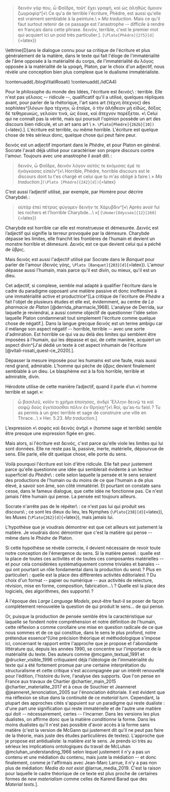 >δεινὸν γάρ που, ὦ Φαῖδρε, τοῦτ᾽ ἔχει γραφή, καὶ ὡς ἀληθῶς ὅμοιον ζωγραφίᾳ^[«\ Ce qu'a de terrible l'écriture, Phèdre, est aussi qu'elle est vraiment semblable à la peinture.\ » _Ma traduction_. Mais ce qu'il faut surtout retenir de ce passage est l'anastrophe -- difficile à rendre en français dans cette phrase. δεινὸν, terrible, c'est le premier mot qui acquiert ici un poid très particulier.]. (`\Plato[Phèdre]{275}[d]`{=latex})

\lettrine{D}ans le dialogue connu pour sa critique de l'écriture et plus généralement de la matière, dans le texte qui fait l'éloge de l'immatérialité de l'âme opposée à la matérialité du corps, de l'immatérialité du λόγος opposée à la matérialité de la γραφὴ, Platon, par le choix d'un adjectif, nous révèle une conception bien plus complexe que le dualisme immatérialiste.

!contenuadd(./blogVitaliRosati)
!contenuadd(./idCA4)

Pour le philosophe du monde des Idées, l'écriture est δεινός\ : terrible. Elle n'est pas γἑλοιος -- ridicule --, qualificatif qu'il a utilisé, quelques répliques avant, pour parler de la rhétorique, l'art sans art (τέχνη ἄτεχνος) des sophistes^[λόγων ἄρα τέχνην, ὦ ἑταῖρε, ὁ τὴν ἀλήθειαν μὴ εἰδώς, δόξας δὲ τεθηρευκώς, γελοίαν τινά, ὡς ἔοικε, καὶ ἄτεχνον παρέξεται. «\ Celui qui ne connaît pas la vérité, mais qui poursuit l'opinion possède un art des discours bien ridicule, et un art sans art \ ». `\Plato[Phèdre]{262b}[10])`{=latex}.]. L'écriture est terrible, ou même horrible. L'écriture est quelque chose de très sérieux donc, quelque chose qui peut faire peur.


δεινός est un adjectif important dans le _Phèdre_, et pour Platon en général. Socrate l'avait déjà utilisé pour caractériser son propre discours contre l'amour. Toujours avec une anastrophe il avait dit\ :

>δεινόν, ὦ Φαῖδρε, δεινὸν λόγον αὐτός τε ἐκόμισας ἐμέ τε ἠνάγκασας εἰπεῖν^[«\ Horrible, Phèdre, horrible discours est le discours dont tu t'es chargé et celui que tu m'as obligé à faire.\ » _Ma traduction_.]`(\Plato [Phèdre]{242}[d])`{=latex}

C’est aussi l’adjectif utilisé, par exemple, par Homère pour décrire Charybde\ :

>αὐτὰρ ἐπεὶ πέτρας φύγομεν δεινήν τε Χάρυβδιν^[«\ Après avoir fui les rochers et l'horrible Charybde...\ »] (`\Homer[Odyssée]{12}[260]`{=latex})


Charybde est horrible car elle est monstrueuse et démesurée. Δεινός est l’adjectif qui signifie la terreur provoquée par la démesure. Charybde dépasse les limites, elle franchit les frontières de l’humain et devient un monstre horrible et démesuré. Δεινός est ce que devient celui qui a péché de ὕβρις.

Mais δεινός est aussi l'adjectif utilisé par Socrate dans le _Banquet_ pour parler de l'amour (δεινὸς γόης, `\Plato [Banquet]{203}[d]`{=latex}). L'amour dépasse aussi l'humain, mais parce qu'il est divin, ou mieux, qu'il est un dieu.

Cet adjectif, si complexe, semble mal adapté à qualifier l'écriture dans le cadre du paradigme opposant une matière passive et donc inoffensive à une immatérialité active et productrice^[La critique de l'écriture de _Phèdre_ a fait l'objet de plusieurs études et elle est, évidemment, au centre de _La pharmacie de Platon_ [@derrida_pharmacie_1968]. L'analyse de Derrida, sur laquelle je reviendrai, a aussi comme objectif de questionner l'idée selon laquelle Platon condamnerait tout simplement l'écriture comme quelque chose de négatif.]. Dans la langue grecque δεινός est un terme ambigu car il mélange son aspect négatif -- horrible, terrible -- avec une sorte d'admiration. Est horrible ce qui va au delà des limites qui semblent être imposées à l'humain, qui les dépasse et qui, de cette manière, acquiert un aspect divin^[J'ai dédié un texte à cet aspect inhumain de l'écriture [@vitali-rosati_quest-ce_2020].].

Dépasser la mesure imposée pour les humains est une faute, mais aussi rend grand, admirable. L’homme qui pèche de ὕβρις devient finalement semblable à un dieu. Le blasphème est à la fois horrible, terrible et admirable, divin.

Hérodote utilise de cette manière l’adjectif, quand il parle d’un «\ homme terrible et sage\ »: 
>ὦ βασιλεῦ, κοῖόν τι χρῆμα ἐποίησας, ἀνδρὶ Ἕλληνι δεινῷ τε καὶ σοφῷ δοὺς ἐγκτίσασθαι πόλιν ἐν Θρηίκῃ^[«\ Roi, qu'as-tu fais\ ? Tu as permis à un grec terrible et sage de construire une ville en Thrace…\ » Her. 5.23. _Ma traduction_.]

L’expression «\ σοφὸς καὶ δεινός ἀνήρ\ » (homme sage et terrible) semble être presque une expression figée en grec. 

Mais alors, si l'écriture est δεινός, c'est parce qu'elle viole les limites qui lui sont données. Elle ne reste pas là, passive, inerte, matérielle, dépourvue de sens. Elle parle, elle dit quelque chose, elle porte du sens.

Voilà pourquoi l'écriture est loin d'être ridicule. Elle fait peur justement parce qu'elle questionne une idée qui semblerait évidente à un lecteur superficiel du _Phèdre_\ : celle selon laquelle la pensée et le sens seraient des productions de l'humain ou du moins de ce que l'humain a de plus élevé, à savoir son âme, son côté immatériel. Et pourtant on constate sans cesse, dans le fameux dialogue, que cette idée ne fonctionne pas. Ce n'est jamais l'être humain qui pense. La pensée est toujours ailleurs.

Socrate n'arrête pas de le répéter\ : ce n'est pas lui qui produit ses discours\ ; ce sont les dieux du lieu, les Nymphes (`\Plato{238}[d]`{=latex}), les Muses (`\Plato{262}[d]`{=latex}), mais jamais lui.

L'hypothèse que je voudrais démontrer est que cet ailleurs est justement la matière. Je voudrais donc démontrer que c'est la matière qui pense -- même dans le _Phèdre_ de Platon.

Si cette hypothèse se révèle correcte, il devient nécessaire de revoir toute notre conception de l'émergence du sens. Si la matière pense\ : quelle est la place de toutes ces activités et de toutes ces composantes matérielles -- et pour cela considérées systématiquement comme triviales et banales -- qui ont pourtant un rôle fondamental dans la production du sens\ ? Plus en particulier\ : quelle est la place des différentes activités éditoriales\ ? Du choix d'un format -- papier ou numérique -- aux activités de relecture, révision, mise en forme, composition, fabrication...\ ? Quelle est la place des logiciels, des algorithmes, des supports\ ?

À l'époque des _Large Language Models_, peut-être faut-il se poser de façon complètement renouvelée la question de qui produit le sens... de qui pense.

Or, puisque la production de pensée semble être la caractéristique sur laquelle se fondent notre compréhension et notre définition de l'humain, cette réflexion a comme corollaire une mise en question radicale de ce que nous sommes et de ce qui constitue, dans le sens le plus profond, notre prétendue essence^[Une précision théorique et méthodologique s'impose ici, concernant le rapport entre l'approche que je propose et l'abondante littérature qui, depuis les années 1990, se concentre sur l'importance de la matérialité du texte. Des auteurs comme @mcgann_textual_1991 et @drucker_visible_1996 critiquaient déjà l'idéologie de l'immatérialité du texte qui a été fortement promue par une certaine interprétation du structuralisme et cette critique s'est accompagnée par un intérêt renouvellé pour l'édition, l'histoire du livre, l'analyse des supports. Que l'on pense en France aux travaux de Chartier @chartier_main_2015 @chartier_materialite_2017 et à ceux de Souchier et Jeanneret @jeanneret_lenonciation_2005 sur l'énonciation éditoriale. Il est évident que ma réflexion se situe dans la continuité de ce _material turn_. Cependant, la plupart des approches cités s'appuient sur un paradigme qui reste dualiste \: d'une part une signification qui reste immatérielle et de l'autre une matière qui doit -- nécessairement, certes -- l'incarner. Dans les versions les plus dualistes, on affirme donc que la matière _conditionne_ la forme. Dans les moins dualistes qu'il n'est pas possible d'avoir accès à la forme sans matière (c'est la version de McGann qui justement dit qu'il ne peut pas faire de la théorie, mais juste des études particulières de textes). L'approche que je propose est antidualiste: la matière _est_ le sens. Je prends ici très au sérieux les implications ontologiques du travail de McLuhan @mcluhan_understanding_1966 selon lequel justement il n'y a pas un contenu et une médiation du contenu, mais juste la médiation -- et donc finalement, comme je l'affirmais avec Jean-Marc Larrue, il n'y a pas non plus de médiation: _Media do not exist_ @larrue_media_2019. C'est la raison pour laquelle le cadre théorique de ce texte est plus proche de certaines formes de _new materialism_ comme celles de Karend Barad que des _Material texts_.].

